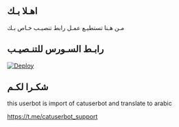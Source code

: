 ## اهـلا بـك
مـن هـنا تستطيـع عمـل رابط تنصيـب خـاص بـك

## رابـط السـورس للتنـصيـب

[![Deploy](https://www.herokucdn.com/deploy/button.svg)](https://heroku.com/deploy?template=https://github.com/cobrrra1/jmthon)

## شكـرا لكـم 


this userbot is import of catuserbot and translate to arabic

https://t.me/catuserbot_support
